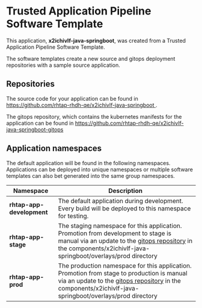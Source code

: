 # Trusted Application Pipeline Software Template

This application, **x2ichivlf-java-springboot**, was created from a Trusted Application Pipeline Software Template.

The software templates create a new source and gitops deployment repositories with a sample source application. 

## Repositories

The source code for your application can be found in [https://github.com/rhtap-rhdh-qe/x2ichivlf-java-springboot ](https://github.com/rhtap-rhdh-qe/x2ichivlf-java-springboot ).
 
The gitops repository, which contains the kubernetes manifests for the application can be found in 
[https://github.com/rhtap-rhdh-qe/x2ichivlf-java-springboot-gitops ](https://github.com/rhtap-rhdh-qe/x2ichivlf-java-springboot-gitops ) 

## Application namespaces 

The default application will be found in the following namespaces. Applications can be deployed into unique namespaces or multiple software templates can also bet generated into the same group namespaces.  

|  Namespace   |  Description   |  
| -------- | -------- |   
| **rhtap-app-development** | The default application during development. Every build will be deployed to this namespace for testing. | 
| **rhtap-app-stage** | The staging namespace for this application. Promotion from development to stage is manual via an update to the [gitops repository](https://github.com/rhtap-rhdh-qe/x2ichivlf-java-springboot-gitops ) in the components/x2ichivlf-java-springboot/overlays/prod directory |  
| **rhtap-app-prod** | The production namespace for this application. Promotion from stage to production is manual via an update to the [gitops repository](https://github.com/rhtap-rhdh-qe/x2ichivlf-java-springboot-gitops ) in the components/x2ichivlf-java-springboot/overlays/prod directory | 
